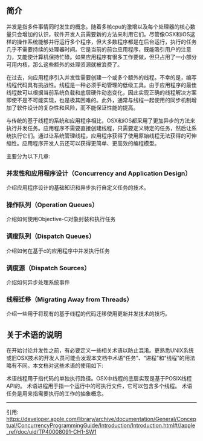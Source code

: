 ## 简介
并发是指多件事情同时发生的概念。随着多核cpu的激增以及每个处理器的核心数量只会增加的认识，软件开发人员需要新的方法来利用它们。尽管像OSX和iOS这样的操作系统能够并行运行多个程序，但大多数程序都是在后台运行，执行的任务几乎不需要持续的处理器时间。它是当前的前台应用程序，既能吸引用户的注意力，又能使计算机保持忙碌。如果应用程序有很多工作要做，但只占用了一小部分可用内核，那么这些额外的处理资源就被浪费了。

在过去，向应用程序引入并发性需要创建一个或多个额外的线程。不幸的是，编写线程代码具有挑战性。线程是一种必须手动管理的低级工具。由于应用程序的最佳线程数可以根据当前系统负载和底层硬件动态变化，因此实现正确的线程解决方案即使不是不可能实现，也是极其困难的。此外，通常与线程一起使用的同步机制增加了软件设计的复杂性和风险，而不能保证性能的提高。

与传统的基于线程的系统和应用程序相比，OSX和iOS都采用了更加异步的方法来执行并发任务。应用程序不需要直接创建线程，只需要定义特定的任务，然后让系统执行它们。通过让系统管理线程，应用程序获得了使用原始线程无法获得的可伸缩性。应用程序开发人员还可以获得更简单、更高效的编程模型。

主要分为以下几章:
 
### 并发性和应用程序设计（Concurrency and Application Design）
介绍应用程序设计的基础知识和异步执行自定义任务的技术。

### 操作队列（Operation Queues）
介绍如何使用Objective-C对象封装和执行任务

### 调度队列（Dispatch Queues）
介绍如何在基于c的应用程序中并发执行任务

### 调度源（Dispatch Sources）
介绍如何异步处理系统事件

### 线程迁移（Migrating Away from Threads）
介绍一些用于将现有的基于线程的代码迁移使用更新并发技术的技巧。

## 关于术语的说明
在开始讨论并发性之前，有必要定义一些相关术语以防止混淆。更熟悉UNIX系统或旧OSX技术的开发人员可能会发现本文档中术语“任务”、“进程”和“线程”的用法略有不同。本文档对这些术语的使用如下:

术语线程用于指代码的单独执行路径。OSX中线程的底层实现是基于POSIX线程API的。
术语进程用于指一个运行中的可执行文件，它可以包含多个线程。
术语任务是用来指需要执行的工作的抽象概念。
 
--- 
引用:
https://developer.apple.com/library/archive/documentation/General/Conceptual/ConcurrencyProgrammingGuide/Introduction/Introduction.html#//apple_ref/doc/uid/TP40008091-CH1-SW1
